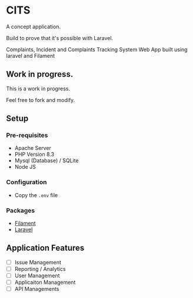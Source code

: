 # CITS
A concept application.

Build to prove that it's possible with Laravel.

Complaints, Incident and Complaints Tracking System Web App built using laravel and Filament

## Work in progress.
This is a work in progress. 

Feel free to fork and modify.

## Setup

### Pre-requisites

 - Apache Server
 - PHP Version 8.3
 - Mysql (Database) / SQLite
 - Node JS

 ### Configuration

 - Copy the `.env` file

 ### Packages
 - [Filament](https://filamentphp.com)
 - [Laravel](https://laravel.com)

 ## Application Features
  - [ ] Issue Management
  - [ ] Reporting / Analytics
  - [ ] User Management
  - [ ] Applicaiton Management
  - [ ] API Managements